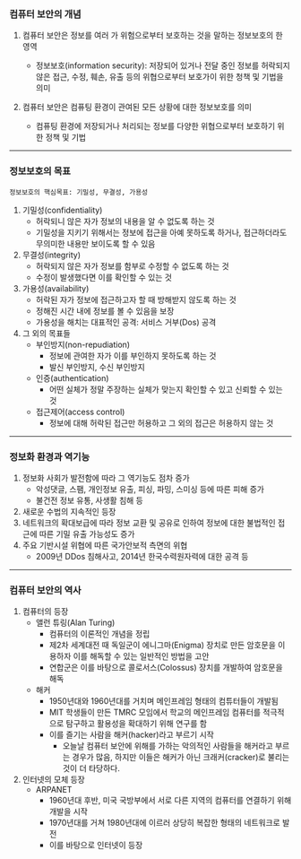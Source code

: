 ### 컴퓨터 보안의 개념

1. 컴퓨터 보안은 정보를 여러 가 위험으로부터 보호하는 것을 말하는 정보보호의 한 영역

   - 정보보호(information security): 저장되어 있거나 전달 중인 정보를 허락되지 않은 접근, 수정, 훼손, 유출 등의 위협으로부터 보호가이 위한 청책 및
     기법을 의미

2. 컴퓨터 보안은 컴퓨팅 환경이 관여된 모든 상황에 대한 정보보호를 의미

   - 컴퓨팅 환경에 저장되거나 처리되는 정보를 다양한 위협으로부터 보호하기 위한 정책 및 기법

---

### 정보보호의 목표

```
정보보호의 핵심목표: 기밀성, 무결성, 가용성
```

1. 기밀성(confidentiality)
   - 허락되니 않은 자가 정보의 내용을 알 수 없도록 하는 것
   - 기밀성을 지키기 위해서는 정보에 접근을 아예 못하도록 하거나, 접근하더라도 무의미한 내용만 보이도록 할 수 있음
2. 무결성(integrity)
   - 허락되지 않은 자가 정보를 함부로 수정할 수 없도록 하는 것
   - 수정이 발생했다면 이를 확인할 수 있는 것
3. 가용성(availability)
   - 허락된 자가 정보에 접근하고자 할 때 방해받지 않도록 하는 것
   - 정해진 시간 내에 정보를 볼 수 있음을 보장
   - 가용성을 해치는 대표적인 공격: 서비스 거부(Dos) 공격
4. 그 외의 목표들
   - 부인방지(non-repudiation)
     - 정보에 관여한 자가 이를 부인하지 못하도록 하는 것
     - 발신 부인방지, 수신 부인방지
   - 인증(authentication)
     - 어떤 실체가 정말 주장하는 실체가 맞는지 확인할 수 있고 신뢰할 수 있는 것
   - 접근제어(access control)
     - 정보에 대해 허락된 접근만 허용하고 그 외의 접근은 허용하지 않는 것

---

### 정보화 환경과 역기능

1. 정보화 사회가 발전함에 따라 그 역기능도 점차 증가
   - 악성댓글, 스팸, 개인정보 유출, 피싱, 파밍, 스미싱 등에 따른 피해 증가
   - 불건전 정보 유통, 사생활 침해 등
2. 새로운 수법의 지속적인 등장
3. 네트워크의 확대보급에 따라 정보 교환 및 공유로 인하여 정보에 대한 불법적인 접근에 따른 기밀 유출 가능성도 증가
4. 주요 기반시설 위협에 따른 국가안보적 측면의 위협
   - 2009년 DDos 침해사고, 2014년 한국수력원자력에 대한 공격 등

---

### 컴퓨터 보안의 역사

1. 컴퓨터의 등장
   - 앨런 튜링(Alan Turing)
     - 컴퓨터의 이론적인 개념을 정립
     - 제2차 세계대전 때 독일군이 에니그마(Enigma) 장치로 만든 암호문을 이용하자 이를 해독할 수 있는 일반적인 방법을 고안
     - 연합군은 이를 바탕으로 콜로서스(Colossus) 장치를 개발하여 암호문을 해독
   - 해커
     - 1950년대와 1960년대를 거치며 메인프레임 형태의 컴튜터들이 개발됨
     - MIT 학생들이 만든 TMRC 모임에서 학교의 메인프레임 컴퓨터를 적극적으로 탐구하고 활용성을 확대하기 위해 연구를 함
     - 이를 즐기는 사람을 해커(hacker)라고 부르기 시작
       - 오늘날 컴퓨터 보안에 위해를 가하는 악의적인 사람들을 해커라고 부르는 경우가 많음, 하지만 이들은 해커가 아닌 크래커(cracker)로 불리는 것이 더 타당하다.
2. 인터넷의 모체 등장
   - ARPANET
     - 1960년대 후반, 미국 국방부에서 서로 다른 지역의 컴퓨터를 연결하기 위해 개발을 시작
     - 1970년대를 거쳐 1980년대에 이르러 상당히 복잡한 형태의 네트워크로 발전
     - 이를 바탕으로 인터넷이 등장
